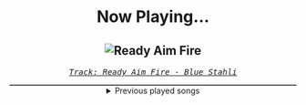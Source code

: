 <div align="center"> 
<h1>Now Playing...</h1>

![Ready Aim Fire](https://i.scdn.co/image/ab67616d00001e0220d06426954869610e4a052f)
--
_<samp><a href="https://open.spotify.com/track/4am4K4T77bNZTlYmX3GMYa">Track: Ready Aim Fire - Blue Stahli</a></samp>_

<div style="border: 1px #4B5054 solid"></div>
<details>
  <summary>
    Previous played songs
  </summary>
  <table>
    <thead>
      <tr>
        <th>
          Artist
        </th>
        <th>
          Song
        </th>
        <th>
          Link
        </th>
      </tr>
    </thead>
    <tbody>
      <tr><td>Blue Stahli</td><td>Ready Aim Fire</td><td><a href="https://open.spotify.com/track/4am4K4T77bNZTlYmX3GMYa">https://open.spotify.com/track/4am4K4T77bNZTlYmX3GMYa</a></td></tr><tr><td>Blue Stahli</td><td>Look Alive!</td><td><a href="https://open.spotify.com/track/4LDfVKUvxrBkUOLVXug50S">https://open.spotify.com/track/4LDfVKUvxrBkUOLVXug50S</a></td></tr><tr><td>Blue Stahli</td><td>Legion</td><td><a href="https://open.spotify.com/track/3rgJqU3XfiNwnM8LYO8xI5">https://open.spotify.com/track/3rgJqU3XfiNwnM8LYO8xI5</a></td></tr><tr><td>Blue Stahli</td><td>Obsidian</td><td><a href="https://open.spotify.com/track/7Mkp0gED0maUGQQ4pEZUbl">https://open.spotify.com/track/7Mkp0gED0maUGQQ4pEZUbl</a></td></tr><tr><td>Blue Stahli</td><td>Headshot</td><td><a href="https://open.spotify.com/track/2v0ptVFZSQLoNI0LOXMWc9">https://open.spotify.com/track/2v0ptVFZSQLoNI0LOXMWc9</a></td></tr><tr><td>Blue Stahli</td><td>Sunset Neon</td><td><a href="https://open.spotify.com/track/5EfAUBOp1FiLnnptnw0jvO">https://open.spotify.com/track/5EfAUBOp1FiLnnptnw0jvO</a></td></tr><tr><td>Blue Stahli</td><td>Crimewave</td><td><a href="https://open.spotify.com/track/5kfpeoBEHHmIeVYATl6khw">https://open.spotify.com/track/5kfpeoBEHHmIeVYATl6khw</a></td></tr><tr><td>Blue Stahli</td><td>The Fall</td><td><a href="https://open.spotify.com/track/6roRQM5LLinr2ScyOh1ZHw">https://open.spotify.com/track/6roRQM5LLinr2ScyOh1ZHw</a></td></tr><tr><td>Blue Stahli</td><td>Command Line Kill</td><td><a href="https://open.spotify.com/track/1vMNc0Yb8AcrklsCOzKjcN">https://open.spotify.com/track/1vMNc0Yb8AcrklsCOzKjcN</a></td></tr><tr><td>Blue Stahli</td><td>Prognosis</td><td><a href="https://open.spotify.com/track/2K6idekZrz1H2okt4gJTO8">https://open.spotify.com/track/2K6idekZrz1H2okt4gJTO8</a></td></tr><tr><td>Blue Stahli</td><td>New Future Wave</td><td><a href="https://open.spotify.com/track/7vN9QWqIFkftdMKSdj14Oi">https://open.spotify.com/track/7vN9QWqIFkftdMKSdj14Oi</a></td></tr><tr><td>Blue Stahli</td><td>Metamorphosis</td><td><a href="https://open.spotify.com/track/438x2era4htmiJyBJWGuHf">https://open.spotify.com/track/438x2era4htmiJyBJWGuHf</a></td></tr><tr><td>Blue Stahli</td><td>Stackoverflow</td><td><a href="https://open.spotify.com/track/2Fs5JeboWkSeiWOlZ2i0dk">https://open.spotify.com/track/2Fs5JeboWkSeiWOlZ2i0dk</a></td></tr><tr><td>Blue Stahli</td><td>Let's Go</td><td><a href="https://open.spotify.com/track/4va3T7lEMieqicBPpQHPXI">https://open.spotify.com/track/4va3T7lEMieqicBPpQHPXI</a></td></tr><tr><td>Satellite Empire</td><td>Apocrypha III: Eternal Vespers</td><td><a href="https://open.spotify.com/track/2q7aNnKIg0cYTQ87jeRlcn">https://open.spotify.com/track/2q7aNnKIg0cYTQ87jeRlcn</a></td></tr><tr><td>Blue Stahli</td><td>I Am The Beast</td><td><a href="https://open.spotify.com/track/1BbQmxzuVYVPPrbGuGPHET">https://open.spotify.com/track/1BbQmxzuVYVPPrbGuGPHET</a></td></tr><tr><td>Blue Stahli</td><td>The Sound of War</td><td><a href="https://open.spotify.com/track/451L2unqZTMJbYv0bh9LkG">https://open.spotify.com/track/451L2unqZTMJbYv0bh9LkG</a></td></tr><tr><td>Blue Stahli</td><td>The Pure And The Tainted</td><td><a href="https://open.spotify.com/track/3cI0sOooF5C6XNyJRwHFXZ">https://open.spotify.com/track/3cI0sOooF5C6XNyJRwHFXZ</a></td></tr><tr><td>Blue Stahli</td><td>Lakes of Flame</td><td><a href="https://open.spotify.com/track/0PAR95bj6egxPtdzMkgFEU">https://open.spotify.com/track/0PAR95bj6egxPtdzMkgFEU</a></td></tr><tr><td>Blue Stahli</td><td>ULTRAnumb</td><td><a href="https://open.spotify.com/track/3B0hzwc1e8AYOytj9hZS2I">https://open.spotify.com/track/3B0hzwc1e8AYOytj9hZS2I</a></td></tr>
    </tbody>
  </table>
</details>

</div>

